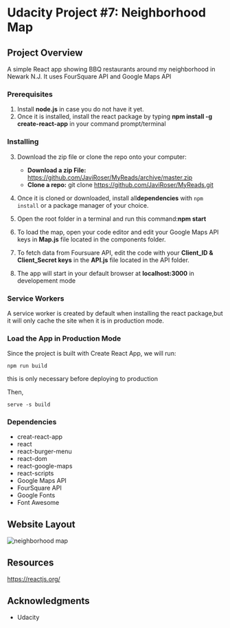 # Udacity Project #7: Neighborhood Map

## Project Overview

A simple React app showing BBQ restaurants around my neighborhood in Newark N.J. It uses FourSquare API and Google Maps API

### Prerequisites

1. Install **node.js** in case you do not have it yet. 
2. Once it is installed, install the react package by typing **npm install -g create-react-app** in your command prompt/terminal

### Installing

3. Download the zip file or clone the repo onto your computer:
	-  **Download a zip File:** https://github.com/JaviRoser/MyReads/archive/master.zip
	-  **Clone a repo:**  git clone https://github.com/JaviRoser/MyReads.git

4. Once it is cloned or downloaded, install all**dependencies** with `npm install` or a package manager of your choice.
5. Open the root folder in a terminal and run this command:**npm start**
6. To load the map, open your code editor and edit your Google Maps API keys in **Map.js** file located in the components folder.
7. To fetch data from Foursuare API, edit the code with your **Client_ID & Client_Secret keys** in the **API.js** file located in the API folder.
6. The app will start in your default browser at **localhost:3000** in developement mode

### Service Workers
A service worker is created by default when installing the react package,but it will only cache the site when it is in production mode.


### Load the App in Production Mode

Since the project is built with Create React App, we will run:

`npm run build`

this is only necessary before deploying to production

Then,

`serve -s build`

### Dependencies
- creat-react-app
- react
- react-burger-menu
- react-dom
- react-google-maps
- react-scripts
- Google Maps API
- FourSquare API
- Google Fonts
- Font Awesome
   
## Website Layout
![neighborhood map](https://user-images.githubusercontent.com/25829140/46919416-0382dd80-cfad-11e8-9550-b31fa0927f12.JPG)



## Resources

https://reactjs.org/


## Acknowledgments

- Udacity


